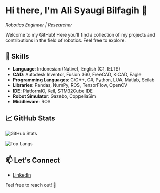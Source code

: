 # Hi there, I'm Ali Syaugi Bilfagih 👋
*Robotics Engineer | Researcher*

Welcome to my GitHub! Here you'll find a collection of my projects and contributions in the field of robotics. Feel free to explore.

## 🚀 Skills

- **Language**: Indonesian (Native), English (C1, IELTS)
- **CAD**: Autodesk Inventor, Fusion 360, FreeCAD, KiCAD, Eagle 
- **Programming Languages**: C/C++, C#, Python, LUA, Matlab, Scilab 
- **Libraries**: Pandas, NumPy, ROS, TensorFlow, OpenCV 
- **IDE**: PlatformIO, Keil, STM32Cube IDE
- **Robot Simulator**: Gazebo, CoppeliaSim
- **Middleware**: ROS

## 📈 GitHub Stats

![GitHub Stats](https://github-readme-stats.vercel.app/api?username=syauqibilfaqih&show_icons=true&hide_title=true&hide_border=true&count_private=true&hide=prs&theme=dark)

![Top Langs](https://github-readme-stats.vercel.app/api/top-langs/?username=syauqibilfaqih&layout=compact&hide=javascript,css,scss,html&theme=dark)

## 📫 Let's Connect

- [LinkedIn](https://www.linkedin.com/in/syauqibilfaqih/)

Feel free to reach out! 🌟
